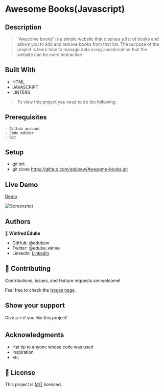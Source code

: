 # Awesome Books(Javascript)


## Description
> "Awesome books" is a simple website that displays a list of books and allows you to add and remove books from that list. The purpose of the project is learn how to manage data using JavaScript so that the website can be more interactive



## Built With

- HTML
- JAVASCRIPT
- LINTERS




> To view this project you need to do the following:

  ## Prerequisites
    - Github account
    - Code editor
    - Git


  ## Setup
   - git init
   - git clone https://github.com/edubew/Awesome-books.git



## Live Demo
[Demo](https://edubew.github.io/Awesome-books/)

![Screenshot](screenshot.PNG)



## Authors

👤 **Winfred Edube**

- GitHub: @edubew
- Twitter: @edube_winne
- LinkedIn: [LinkedIn](https://linkedin.com/in/winfred-edube-9820a422a/)



## 🤝 Contributing

Contributions, issues, and feature requests are welcome!

Feel free to check the [issues page](https://github.com/edubew/Awesome-books/issues).

## Show your support

Give a ⭐️ if you like this project!

## Acknowledgments

- Hat tip to anyone whose code was used
- Inspiration
- etc

## 📝 License

This project is [MIT](./MIT.md) licensed.
